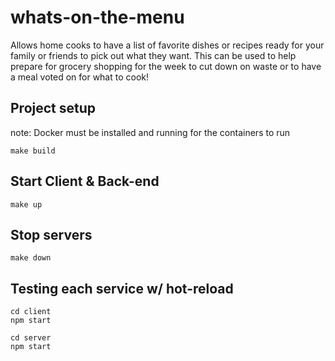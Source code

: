 # whats-on-the-menu
Allows home cooks to have a list of favorite dishes or recipes ready for your family or friends to pick out what they want. This can be used to help prepare for grocery shopping for the week to cut down on waste or to have a meal voted on for what to cook!



## Project setup
note: Docker must be installed and running for the containers to run
```
make build
```

## Start Client & Back-end
```
make up
```

## Stop servers
```
make down
```

## Testing each service w/ hot-reload
```
cd client
npm start

cd server
npm start
```